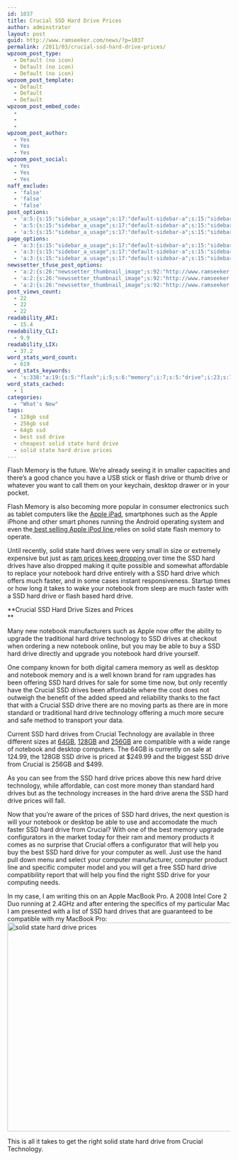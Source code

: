 ```yaml
---
id: 1037
title: Crucial SSD Hard Drive Prices
author: adminstrator
layout: post
guid: http://www.ramseeker.com/news/?p=1037
permalink: /2011/03/crucial-ssd-hard-drive-prices/
wpzoom_post_type:
  - Default (no icon)
  - Default (no icon)
  - Default (no icon)
wpzoom_post_template:
  - Default
  - Default
  - Default
wpzoom_post_embed_code:
  - 
  - 
  - 
wpzoom_post_author:
  - Yes
  - Yes
  - Yes
wpzoom_post_social:
  - Yes
  - Yes
  - Yes
naff_exclude:
  - 'false'
  - 'false'
  - 'false'
post_options:
  - 'a:5:{s:15:"sidebar_a_usage";s:17:"default-sidebar-a";s:15:"sidebar_b_usage";s:17:"default-sidebar-b";s:9:"hwa_usage";s:17:"default-headerbar";s:8:"ad_above";s:0:"";s:8:"ad_below";s:0:"";}'
  - 'a:5:{s:15:"sidebar_a_usage";s:17:"default-sidebar-a";s:15:"sidebar_b_usage";s:17:"default-sidebar-b";s:9:"hwa_usage";s:17:"default-headerbar";s:8:"ad_above";s:0:"";s:8:"ad_below";s:0:"";}'
  - 'a:5:{s:15:"sidebar_a_usage";s:17:"default-sidebar-a";s:15:"sidebar_b_usage";s:17:"default-sidebar-b";s:9:"hwa_usage";s:17:"default-headerbar";s:8:"ad_above";s:0:"";s:8:"ad_below";s:0:"";}'
page_options:
  - 'a:3:{s:15:"sidebar_a_usage";s:17:"default-sidebar-a";s:15:"sidebar_b_usage";s:17:"default-sidebar-b";s:9:"hwa_usage";s:17:"default-headerbar";}'
  - 'a:3:{s:15:"sidebar_a_usage";s:17:"default-sidebar-a";s:15:"sidebar_b_usage";s:17:"default-sidebar-b";s:9:"hwa_usage";s:17:"default-headerbar";}'
  - 'a:3:{s:15:"sidebar_a_usage";s:17:"default-sidebar-a";s:15:"sidebar_b_usage";s:17:"default-sidebar-b";s:9:"hwa_usage";s:17:"default-headerbar";}'
newssetter_tfuse_post_options:
  - 'a:2:{s:26:"newssetter_thumbnail_image";s:92:"http://www.ramseeker.com/wp-content/uploads/2011/03/Screen-shot-2011-03-13-at-4.49.17-PM.png";s:24:"newssetter_disable_image";s:4:"true";}'
  - 'a:2:{s:26:"newssetter_thumbnail_image";s:92:"http://www.ramseeker.com/wp-content/uploads/2011/03/Screen-shot-2011-03-13-at-4.49.17-PM.png";s:24:"newssetter_disable_image";s:4:"true";}'
  - 'a:2:{s:26:"newssetter_thumbnail_image";s:92:"http://www.ramseeker.com/wp-content/uploads/2011/03/Screen-shot-2011-03-13-at-4.49.17-PM.png";s:24:"newssetter_disable_image";s:4:"true";}'
post_views_count:
  - 22
  - 22
  - 22
readability_ARI:
  - 15.4
readability_CLI:
  - 9.9
readability_LIX:
  - 37.2
word_stats_word_count:
  - 619
word_stats_keywords:
  - 's:338:"a:19:{s:5:"flash";i:5;s:6:"memory";i:7;s:5:"drive";i:23;s:7:"desktop";i:4;s:5:"apple";i:5;s:4:"best";i:3;s:5:"solid";i:3;s:5:"state";i:3;s:4:"hard";i:24;s:6:"drives";i:9;s:6:"prices";i:5;s:10:"affordable";i:3;s:8:"notebook";i:8;s:6:"faster";i:3;s:7:"crucial";i:8;s:7:"upgrade";i:3;s:10:"technology";i:6;s:4:"well";i:3;s:8:"computer";i:4;}";'
word_stats_cached:
  - 1
categories:
  - "What's New"
tags:
  - 128gb ssd
  - 256gb ssd
  - 64gb ssd
  - best ssd drive
  - cheapest solid state hard drive
  - solid state hard drive prices
---
```

<div style="float: right; margin-right: 5px;">
</div>

<div style="float: right; margin-right: 5px;">
</div>

<div style="float: right; margin-right: 5px;">
</div>

Flash Memory is the future. We&#8217;re already seeing it in smaller capacities and there&#8217;s a good chance you have a USB stick or flash drive or thumb drive or whatever you want to call them on your keychain, desktop drawer or in your pocket.

Flash Memory is also becoming more popular in consumer electronics such as tablet computers like the [Apple iPad][1], smartphones such as the Apple iPhone and other smart phones running the Android operating system and even the[ best selling Apple iPod line ][2]relies on solid state flash memory to operate.

Until recently, solid state hard drives were very small in size or extremely expensive but just as [ram prices keep dropping ][3]over time the SSD hard drives have also dropped making it quite possible and somewhat affordable to replace your notebook hard drive entirely with a SSD hard drive which offers much faster, and in some cases instant responsiveness. Startup times or how long it takes to wake your notebook from sleep are much faster with a SSD hard drive or flash based hard drive.

**Crucial SSD Hard Drive Sizes and Prices  
**

Many new notebook manufacturers such as Apple now offer the ability to upgrade the traditional hard drive technology to SSD drives at checkout when ordering a new notebook online, but you may be able to buy a SSD hard drive directly and upgrade you notebook hard drive yourself.

One company known for both digital camera memory as well as desktop and notebook memory and is a well known brand for ram upgrades has been offering SSD hard drives for sale for some time now, but only recently have the Crucial SSD drives been affordable where the cost does not outweigh the benefit of the added speed and reliability thanks to the fact that with a Crucial SSD drive there are no moving parts as there are in more standard or traditional hard drive technology offering a much more secure and safe method to transport your data.

Current SSD hard drives from Crucial Technology are available in three different sizes at [64GB][4], [128GB][4] and [256GB][4] are compatible with a wide range of notebook and desktop computers. The 64GB is currently on sale at 124.99, the 128GB SSD drive is priced at $249.99 and the biggest SSD drive from Crucial is 256GB and $499.

As you can see from the SSD hard drive prices above this new hard drive technology, while affordable, can cost more money than standard hard drives but as the technology increases in the hard drive arena the SSD hard drive prices will fall.

Now that you&#8217;re aware of the prices of SSD hard drives, the next question is will your notebook or desktop be able to use and accomodate the much faster SSD hard drive from Crucial? With one of the best memory upgrade configurators in the market today for their ram and memory products it comes as no surprise that Crucial offers a configurator that will help you buy the best SSD hard drive for your computer as well. Just use the hand pull down menu and select your computer manufacturer, computer product line and specific computer model and you will get a free SSD hard drive compatibility report that will help you find the right SSD drive for your computing needs.

In my case, I am writing this on an Apple MacBook Pro. A 2008 Intel Core 2 Duo running at 2.4GHz and after entering the specifics of my particular Mac I am presented with a list of SSD hard drives that are guaranteed to be compatible with my MacBook Pro:  
[<img class="alignleft size-full wp-image-1040" title="Best Price  SSD drives" src="http://www.ramseeker.com/wp-content/uploads/2011/03/Screen-shot-2011-03-13-at-4.49.17-PM.png" alt="solid state hard drive prices" width="532" height="470" />][4]

This is all it takes to get the right solid state hard drive from Crucial Technology.

 [1]: http://www.amazon.com/gp/redirect.html?ie=UTF8&location=http%3A%2F%2Fwww.amazon.com%2Fs%3Fie%3DUTF8%26x%3D0%26ref_%3Dnb_sb_noss%26y%3D0%26field-keywords%3Dipad%26url%3Dsearch-alias%253Daps&tag=ramseeker-20&linkCode=ur2&camp=1789&creative=390957
 [2]: http://www.amazon.com/gp/redirect.html?ie=UTF8&location=http%3A%2F%2Fwww.amazon.com%2Fs%3Fie%3DUTF8%26x%3D0%26ref_%3Dnb_sb_noss%26y%3D0%26field-keywords%3Dipod%26url%3Dsearch-alias%253Daps&tag=ramseeker-20&linkCode=ur2&camp=1789&creative=390957
 [3]: http://www.ramseeker.com/trending-ram-prices/
 [4]: http://www.kqzyfj.com/click-1548159-10863768